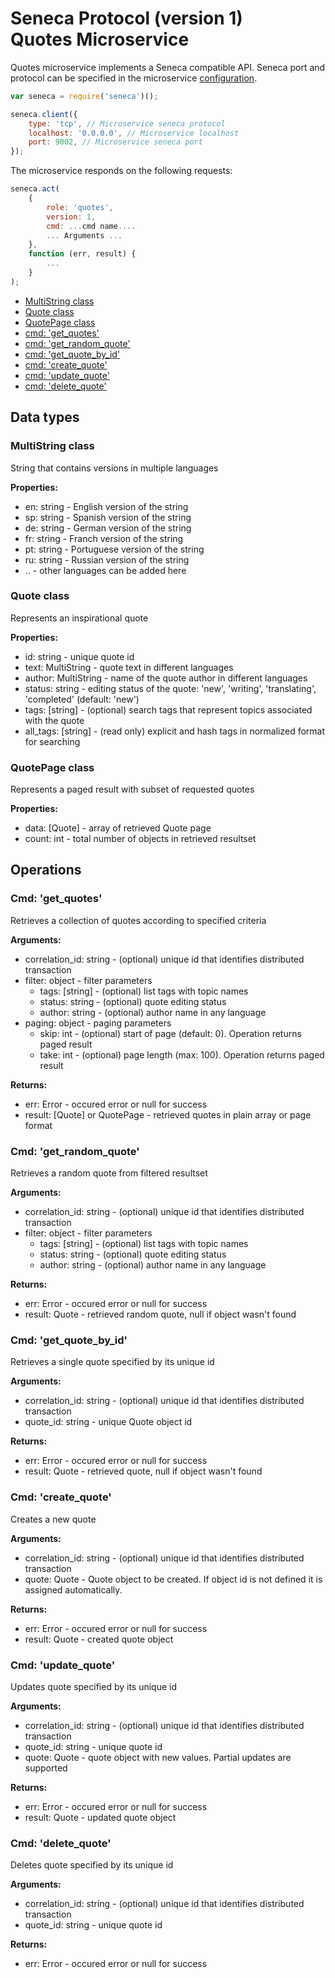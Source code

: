 # Seneca Protocol (version 1) <br/> Quotes Microservice

Quotes microservice implements a Seneca compatible API. 
Seneca port and protocol can be specified in the microservice [configuration](Configuration.md/#api_seneca). 

```javascript
var seneca = require('seneca')();

seneca.client({
    type: 'tcp', // Microservice seneca protocol
    localhost: '0.0.0.0', // Microservice localhost
    port: 9002, // Microservice seneca port
});
```

The microservice responds on the following requests:

```javascript
seneca.act(
    {
        role: 'quotes',
        version: 1,
        cmd: ...cmd name....
        ... Arguments ...
    },
    function (err, result) {
        ...
    }
);
```

* [MultiString class](#class1)
* [Quote class](#class2)
* [QuotePage class](#class3)
* [cmd: 'get_quotes'](#operation1)
* [cmd: 'get_random_quote'](#operation2)
* [cmd: 'get_quote_by_id'](#operation3)
* [cmd: 'create_quote'](#operation4)
* [cmd: 'update_quote'](#operation5)
* [cmd: 'delete_quote'](#operation6)

## Data types

### <a name="class1"></a> MultiString class

String that contains versions in multiple languages

**Properties:**
- en: string - English version of the string
- sp: string - Spanish version of the string
- de: string - German version of the string
- fr: string - Franch version of the string
- pt: string - Portuguese version of the string
- ru: string - Russian version of the string
- .. - other languages can be added here

### <a name="class2"></a> Quote class

Represents an inspirational quote

**Properties:**
- id: string - unique quote id
- text: MultiString - quote text in different languages
- author: MultiString - name of the quote author in different languages
- status: string - editing status of the quote: 'new', 'writing', 'translating', 'completed' (default: 'new')
- tags: [string] - (optional) search tags that represent topics associated with the quote
- all_tags: [string] - (read only) explicit and hash tags in normalized format for searching  

### <a name="class3"></a> QuotePage class

Represents a paged result with subset of requested quotes

**Properties:**
- data: [Quote] - array of retrieved Quote page
- count: int - total number of objects in retrieved resultset

## Operations

### <a name="operation1"></a> Cmd: 'get_quotes'

Retrieves a collection of quotes according to specified criteria

**Arguments:** 
- correlation_id: string - (optional) unique id that identifies distributed transaction
- filter: object - filter parameters
  - tags: [string] - (optional) list tags with topic names
  - status: string - (optional) quote editing status
  - author: string - (optional) author name in any language 
- paging: object - paging parameters
  - skip: int - (optional) start of page (default: 0). Operation returns paged result
  - take: int - (optional) page length (max: 100). Operation returns paged result

**Returns:**
- err: Error - occured error or null for success
- result: [Quote] or QuotePage - retrieved quotes in plain array or page format

### <a name="operation2"></a> Cmd: 'get\_random\_quote'

Retrieves a random quote from filtered resultset

**Arguments:** 
- correlation_id: string - (optional) unique id that identifies distributed transaction
- filter: object - filter parameters
  - tags: [string] - (optional) list tags with topic names
  - status: string - (optional) quote editing status
  - author: string - (optional) author name in any language 

**Returns:**
- err: Error - occured error or null for success
- result: Quote - retrieved random quote, null if object wasn't found 

### <a name="operation3"></a> Cmd: 'get\_quote\_by\_id'

Retrieves a single quote specified by its unique id

**Arguments:** 
- correlation_id: string - (optional) unique id that identifies distributed transaction
- quote_id: string - unique Quote object id

**Returns:**
- err: Error - occured error or null for success
- result: Quote - retrieved quote, null if object wasn't found 

### <a name="operation4"></a> Cmd: 'create_quote'

Creates a new quote

**Arguments:** 
- correlation_id: string - (optional) unique id that identifies distributed transaction
- quote: Quote - Quote object to be created. If object id is not defined it is assigned automatically.

**Returns:**
- err: Error - occured error or null for success
- result: Quote - created quote object

### <a name="operation5"></a> Cmd: 'update_quote'

Updates quote specified by its unique id

**Arguments:** 
- correlation_id: string - (optional) unique id that identifies distributed transaction
- quote_id: string - unique quote id
- quote: Quote - quote object with new values. Partial updates are supported

**Returns:**
- err: Error - occured error or null for success
- result: Quote - updated quote object 
 
### <a name="operation6"></a> Cmd: 'delete_quote'

Deletes quote specified by its unique id

**Arguments:** 
- correlation_id: string - (optional) unique id that identifies distributed transaction
- quote_id: string - unique quote id

**Returns:**
- err: Error - occured error or null for success

 